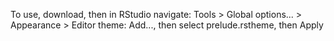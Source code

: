 To use, download, then in RStudio navigate: Tools > Global options... > Appearance > Editor theme: Add..., then select prelude.rstheme, then Apply
